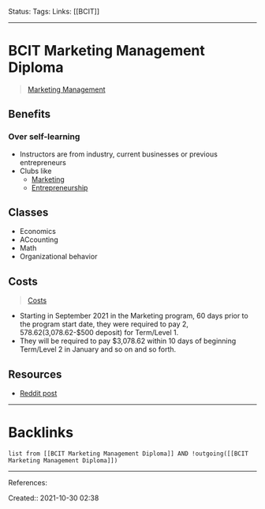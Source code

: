 Status: 
Tags: 
Links: [[BCIT]]
___
# BCIT Marketing Management Diploma
> [Marketing Management](https://www.bcit.ca/programs/marketing-management-entrepreneurship-associate-certificate-part-time-630hacert/)

## Benefits

### Over self-learning
- Instructors are from industry, current businesses or previous entrepreneurs
- Clubs like 
	- [Marketing](https://commons.bcit.ca/news/2021/04/bcitma-top-5-chapter/)
	- [Entrepreneurship](https://www.bcit.ca/summitcentre/)
## Classes
- Economics
- ACcounting
- Math
- Organizational behavior
## Costs
> [Costs](https://www.bcit.ca/programs/marketing-management-entrepreneurship-option-diploma-full-time-630hdiplt/#costs)

- Starting in September 2021 in the Marketing program, 60 days prior to the program start date, they were required to pay $2,578.62 ($3,078.62-$500 deposit) for Term/Level 1.
- They will be required to pay $3,078.62 within 10 days of beginning Term/Level 2 in January and so on and so forth.
## Resources
- [Reddit post](https://www.reddit.com/r/BCIT/comments/gg3a3p/marketing_management_entrepreneurship_diploma_or/)
___
# Backlinks
```dataview
list from [[BCIT Marketing Management Diploma]] AND !outgoing([[BCIT Marketing Management Diploma]])
```
___
References:

Created:: 2021-10-30 02:38
